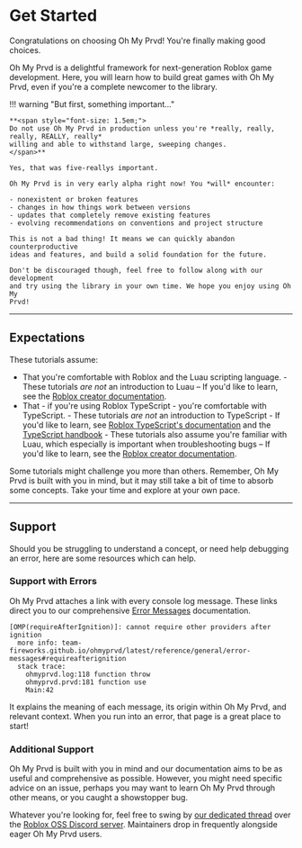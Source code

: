 # Get Started

Congratulations on choosing Oh My Prvd! You're finally making good choices.

Oh My Prvd is a delightful framework for next-generation Roblox game
development. Here, you will learn how to build great games with Oh My Prvd, even
if you're a complete newcomer to the library.

!!! warning "But first, something important..."

    **<span style="font-size: 1.5em;">
    Do not use Oh My Prvd in production unless you're *really, really, really, REALLY, really*
    willing and able to withstand large, sweeping changes.
    </span>**

    Yes, that was five-reallys important.

    Oh My Prvd is in very early alpha right now! You *will* encounter:

    - nonexistent or broken features
    - changes in how things work between versions
    - updates that completely remove existing features
    - evolving recommendations on conventions and project structure

    This is not a bad thing! It means we can quickly abandon counterproductive
    ideas and features, and build a solid foundation for the future.

    Don't be discouraged though, feel free to follow along with our development
    and try using the library in your own time. We hope you enjoy using Oh My
    Prvd!

---

## Expectations

These tutorials assume:

- That you're comfortable with Roblox and the Luau scripting language.
      - These tutorials _are not_ an introduction to Luau – If you'd like to learn,
        see the [Roblox creator documentation](https://create.roblox.com/docs).
- That - if you're using Roblox TypeScript - you're comfortable with TypeScript.
      - These tutorials _are not_ an introduction to TypeScript - If you'd like
        to learn, see [Roblox TypeScript's documentation](https://roblox-ts.com/docs/)
        and the [TypeScript handbook](https://www.typescriptlang.org/docs/handbook/intro.html)
      - These tutorials also assume you're familiar with Luau, which especially
        is important when troubleshooting bugs – If you'd like to learn, see the
        [Roblox creator documentation](https://create.roblox.com/docs).

Some tutorials might challenge you more than others. Remember, Oh My Prvd is
built with you in mind, but it may still take a bit of time to absorb some
concepts. Take your time and explore at your own pace.

---

## Support

Should you be struggling to understand a concept, or need help debugging an
error, here are some resources which can help.

### Support with Errors

Oh My Prvd attaches a link with every console log message. These links direct
you to our comprehensive [Error Messages](../reference/error-messages.md)
documentation.

```Txt hl_lines="2"
[OMP(requireAfterIgnition)]: cannot require other providers after ignition
  more info: team-fireworks.github.io/ohmyprvd/latest/reference/general/error-messages#requireafterignition
  stack trace:
    ohmyprvd.log:118 function throw
    ohmyprvd.prvd:181 function use
    Main:42
```

It explains the meaning of each message, its origin within Oh My Prvd, and
relevant context. When you run into an error, that page is a great place to start!

### Additional Support

Oh My Prvd is built with you in mind and our documentation aims to be as useful
and comprehensive as possible. However, you might need specific advice on an
issue, perhaps you may want to learn Oh My Prvd through other means, or you
caught a showstopper bug.

Whatever you're looking for, feel free to swing by [our dedicated
thread](https://discord.com/channels/385151591524597761/1267055070374268969)
over the [Roblox OSS Discord server](https://discord.gg/VaDCnesCXj). Maintainers
drop in frequently alongside eager Oh My Prvd users.
